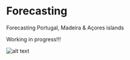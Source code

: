 # Forecasting
Forecasting Portugal, Madeira & Açores islands

Working in progress!!!

![alt text](images/WINDM_20160209-18.png)
